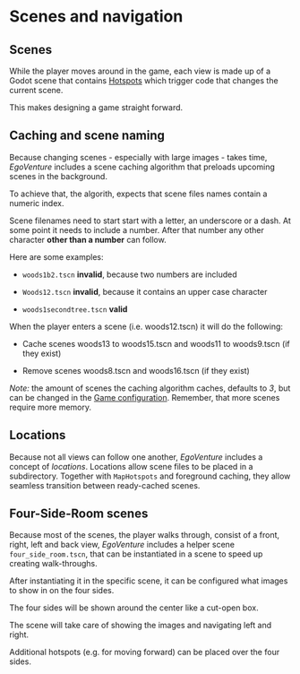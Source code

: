 # Scenes and navigation

## Scenes

While the player moves around in the game, each view is made up of a Godot scene that contains [Hotspots](docs/hotspots.md) which trigger code that changes the current scene.

This makes designing a game straight forward.

## Caching and scene naming

Because changing scenes - especially with large images - takes time, *EgoVenture* includes a scene caching algorithm that preloads upcoming scenes in the background.

To achieve that, the algorith, expects that scene files names contain a numeric index.

Scene filenames need to start start with a letter, an underscore or a dash. At some point it needs to include a number. After that number any other character **other than a number** can follow.

Here are some examples:

* `woods1b2.tscn` **invalid**, because two numbers are included

* `Woods12.tscn` **invalid**, because it contains an upper case character

* `woods1secondtree.tscn` **valid**

When the player enters a scene (i.e. woods12.tscn) it will do the following:

* Cache scenes woods13 to woods15.tscn and woods11 to woods9.tscn (if they exist)

* Remove scenes woods8.tscn and woods16.tscn (if they exist)

*Note:* the amount of scenes the caching algorithm caches, defaults to *3*, but can be changed in the [Game configuration](docs/configuration.md). Remember, that more scenes require more memory.

## Locations

Because not all views can follow one another, *EgoVenture* includes a concept of *locations*. Locations allow scene files to be placed in a subdirectory. Together with `MapHotspots` and foreground caching, they allow seamless transition between ready-cached scenes.

## Four-Side-Room scenes

Because most of the scenes, the player walks through, consist of a front, right, left and back view, *EgoVenture* includes a helper scene `four_side_room.tscn`, that can be instantiated in a scene to speed up creating walk-throughs.

After instantiating it in the specific scene, it can be configured what images to show in on the four sides.

The four sides will be shown around the center like a cut-open box.

The scene will take care of showing the images and navigating left and right.

Additional hotspots (e.g. for moving forward) can be placed over the four sides.
